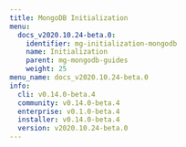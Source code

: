 ```yaml
---
title: MongoDB Initialization
menu:
  docs_v2020.10.24-beta.0:
    identifier: mg-initialization-mongodb
    name: Initialization
    parent: mg-mongodb-guides
    weight: 25
menu_name: docs_v2020.10.24-beta.0
info:
  cli: v0.14.0-beta.4
  community: v0.14.0-beta.4
  enterprise: v0.1.0-beta.4
  installer: v0.14.0-beta.4
  version: v2020.10.24-beta.0
---
```


